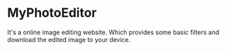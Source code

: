 # MyPhotoEditor
It's a online image editing website. Which provides some basic filters and download the edited image to your device.
